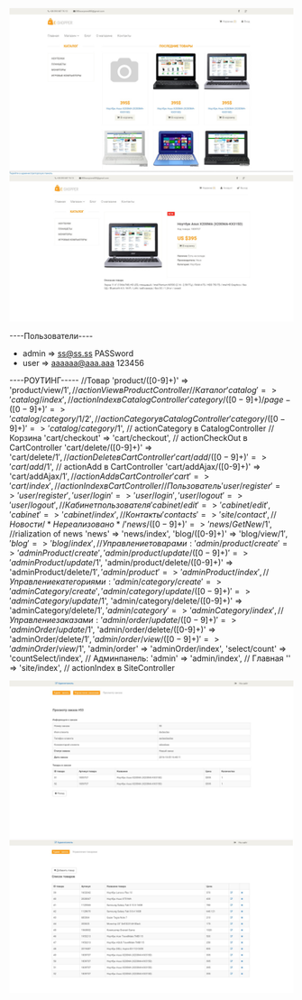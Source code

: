 ![Главная](https://github.com/DenysSidorov/shop.les/raw/master/gitPhoto/example.jpg)
![Карточка товара](https://github.com/DenysSidorov/shop.les/raw/master/gitPhoto/example2.jpg)

----Пользователи----
* admin  => ss@ss.ss   PASSword
* user => aaaaaa@aaa.aaa   123456

----РОУТИНГ-----
     //Товар
     'product/([0-9]+)' => 'product/view/$1', // actionView в ProductController
     // Каталог
     'catalog' => 'catalog/index', // actionIndex в CatalogController
     'category/([0-9]+)/page-([0-9]+)' => 'catalog/category/$1/$2',  // actionCategory в CatalogController
     'category/([0-9]+)' => 'catalog/category/$1',  // actionCategory в CatalogController
     // Корзина
     'cart/checkout' => 'cart/checkout', // actionCheckOut в CartController
     'cart/delete/([0-9]+)' => 'cart/delete/$1', // actionDelete в CartController
     'cart/add/([0-9]+)' => 'cart/add/$1', // actionAdd в CartController
     'cart/addAjax/([0-9]+)' => 'cart/addAjax/$1', // actionAdd в CartController
     'cart' => 'cart/index', // actionIndex в CartController
     // Пользователь
     'user/register' => 'user/register',
     'user/login' => 'user/login',
     'user/logout' => 'user/logout',
     // Кабинет пользователя
     'cabinet/edit' => 'cabinet/edit',
     'cabinet' => 'cabinet/index',
     // Контакты
     'contacts' => 'site/contact',
     // Новости /*Не реализовано*/
     'news/([0-9]+)' => 'news/GetNew/$1', //rialization of news
     'news' => 'news/index',
     'blog/([0-9]+)' => 'blog/view/$1',
     'blog' => 'blog/index',
     // Управление товарами:
     'admin/product/create' => 'adminProduct/create',
     'admin/product/update/([0-9]+)' => 'adminProduct/update/$1',
     'admin/product/delete/([0-9]+)' => 'adminProduct/delete/$1',
     'admin/product' => 'adminProduct/index',
     // Управление категориями:
     'admin/category/create' => 'adminCategory/create',
     'admin/category/update/([0-9]+)' => 'adminCategory/update/$1',
     'admin/category/delete/([0-9]+)' => 'adminCategory/delete/$1',
     'admin/category' => 'adminCategory/index',
     // Управление заказами:
     'admin/order/update/([0-9]+)' => 'adminOrder/update/$1',
     'admin/order/delete/([0-9]+)' => 'adminOrder/delete/$1',
     'admin/order/view/([0-9]+)' => 'adminOrder/view/$1',
     'admin/order' => 'adminOrder/index',
     'select/count' => 'countSelect/index',
     // Админпанель:
     'admin' => 'admin/index',
     // Главная
     '' => 'site/index', // actionIndex в SiteController

![Заказ](https://github.com/DenysSidorov/shop.les/raw/master/gitPhoto/example3.jpg)
![Список товаров](https://github.com/DenysSidorov/shop.les/raw/master/gitPhoto/example4.jpg)